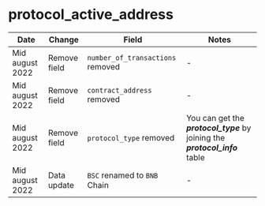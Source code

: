 # protocol\_active\_address

| **Date**        | **Change**   | **Field**                        | **Notes**                                                                      |
| --------------- | ------------ | -------------------------------- | ------------------------------------------------------------------------------ |
| Mid august 2022 | Remove field | `number_of_transactions` removed | -                                                                              |
| Mid august 2022 | Remove field | `contract_address` removed       | -                                                                              |
| Mid august 2022 | Remove field | `protocol_type` removed          | You can get the _**protocol\_type**_ by joining the _**protocol\_info**_ table |
| Mid august 2022 | Data update  | `BSC` renamed to `BNB` Chain     | -                                                                              |
